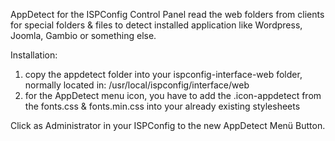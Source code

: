 AppDetect for the ISPConfig Control Panel read the web folders from clients for special folders & files to detect installed application like Wordpress, Joomla, Gambio or something else.

Installation:
1. copy the appdetect folder into your ispconfig-interface-web folder, normally located in: /usr/local/ispconfig/interface/web
2. for the AppDetect menu icon, you have to add the .icon-appdetect from the fonts.css & fonts.min.css into your already existing stylesheets

Click as Administrator in your ISPConfig to the new AppDetect Menü Button.
